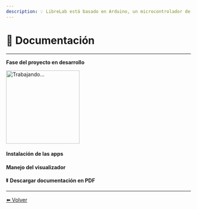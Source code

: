 ```yaml
---
description: 💡 LibreLab está basado en Arduino, un microcontrolador de código abierto.
---
```


# 🚀 Documentación

---

**Fase del proyecto en desarrollo**

<img src="https://labunsl.github.io/assets/img/progreso.png" alt="Trabajando..." width="200">


#### Instalación de las apps

#### Manejo del visualizador

#### ⏬ Descargar documentación en PDF


---

[⬅️ Volver](./)
